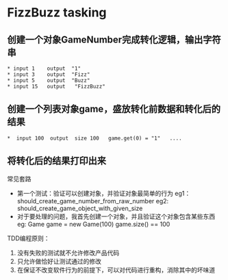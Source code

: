 # FizzBuzz tasking
## 创建一个对象GameNumber完成转化逻辑，输出字符串
    * input 1    output  "1"
    * input 3    output  "Fizz"
    * input 5    output  "Buzz"
    * input 15   output   "FizzBuzz"
    
## 创建一个列表对象game，盛放转化前数据和转化后的结果

    *  input 100  output  size 100   game.get(0) = "1"   ....
   
## 将转化后的结果打印出来 

常见套路
* 第一个测试：验证可以创建对象，并验证对象最简单的行为
eg1： should_create_game_number_from_raw_number
eg2:  should_create_game_object_with_given_size
* 对于要处理的问题，我首先创建一个对象，并且验证这个对象包含某些东西
eg: Game game = new Game(100)   game.size()  ==  100


TDD编程原则：
1. 没有失败的测试就不允许修改产品代码
2. 只允许做恰好让测试通过的修改
3. 在保证不改变软件行为的前提下，可以对代码进行重构，消除其中的坏味道


